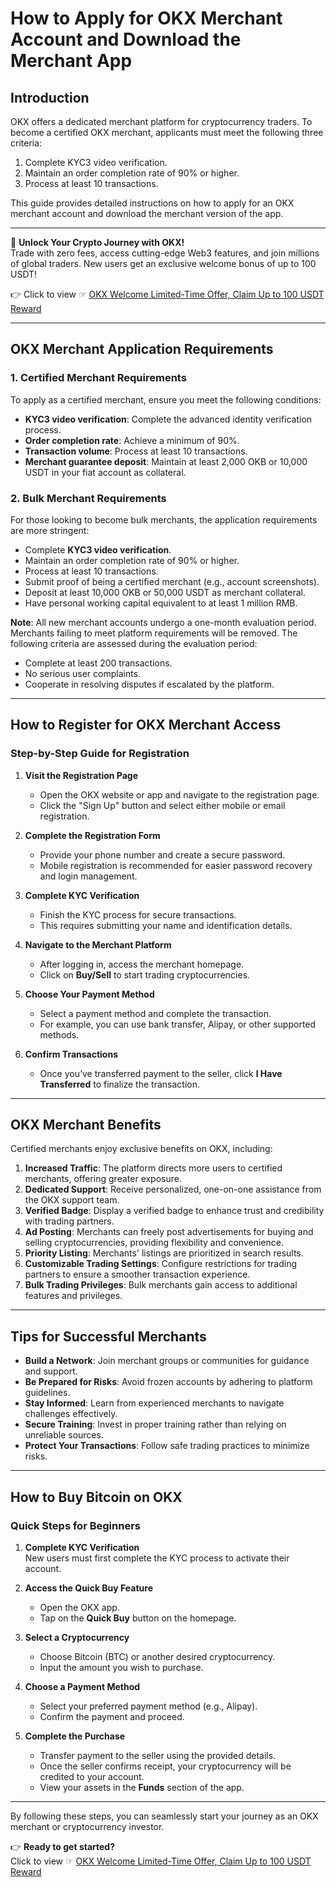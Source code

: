 # How to Apply for OKX Merchant Account and Download the Merchant App

## Introduction

OKX offers a dedicated merchant platform for cryptocurrency traders. To become a certified OKX merchant, applicants must meet the following three criteria:  
1. Complete KYC3 video verification.  
2. Maintain an order completion rate of 90% or higher.  
3. Process at least 10 transactions.  

This guide provides detailed instructions on how to apply for an OKX merchant account and download the merchant version of the app.

---

🚀 **Unlock Your Crypto Journey with OKX!**  
Trade with zero fees, access cutting-edge Web3 features, and join millions of global traders. New users get an exclusive welcome bonus of up to 100 USDT!  

👉 Click to view ☞ [OKX Welcome Limited-Time Offer, Claim Up to 100 USDT Reward](https://bit.ly/OKXe)  

---

## OKX Merchant Application Requirements

### 1. Certified Merchant Requirements
To apply as a certified merchant, ensure you meet the following conditions:

- **KYC3 video verification**: Complete the advanced identity verification process.
- **Order completion rate**: Achieve a minimum of 90%.
- **Transaction volume**: Process at least 10 transactions.
- **Merchant guarantee deposit**: Maintain at least 2,000 OKB or 10,000 USDT in your fiat account as collateral.

### 2. Bulk Merchant Requirements
For those looking to become bulk merchants, the application requirements are more stringent:

- Complete **KYC3 video verification**.
- Maintain an order completion rate of 90% or higher.
- Process at least 10 transactions.
- Submit proof of being a certified merchant (e.g., account screenshots).
- Deposit at least 10,000 OKB or 50,000 USDT as merchant collateral.
- Have personal working capital equivalent to at least 1 million RMB.

**Note**: All new merchant accounts undergo a one-month evaluation period. Merchants failing to meet platform requirements will be removed. The following criteria are assessed during the evaluation period:
- Complete at least 200 transactions.
- No serious user complaints.
- Cooperate in resolving disputes if escalated by the platform.

---

## How to Register for OKX Merchant Access

### Step-by-Step Guide for Registration

1. **Visit the Registration Page**  
   - Open the OKX website or app and navigate to the registration page.  
   - Click the "Sign Up" button and select either mobile or email registration.  

2. **Complete the Registration Form**  
   - Provide your phone number and create a secure password.  
   - Mobile registration is recommended for easier password recovery and login management.

3. **Complete KYC Verification**  
   - Finish the KYC process for secure transactions.  
   - This requires submitting your name and identification details.

4. **Navigate to the Merchant Platform**  
   - After logging in, access the merchant homepage.  
   - Click on **Buy/Sell** to start trading cryptocurrencies.

5. **Choose Your Payment Method**  
   - Select a payment method and complete the transaction.  
   - For example, you can use bank transfer, Alipay, or other supported methods.

6. **Confirm Transactions**  
   - Once you’ve transferred payment to the seller, click **I Have Transferred** to finalize the transaction.

---

## OKX Merchant Benefits

Certified merchants enjoy exclusive benefits on OKX, including:

1. **Increased Traffic**: The platform directs more users to certified merchants, offering greater exposure.  
2. **Dedicated Support**: Receive personalized, one-on-one assistance from the OKX support team.  
3. **Verified Badge**: Display a verified badge to enhance trust and credibility with trading partners.  
4. **Ad Posting**: Merchants can freely post advertisements for buying and selling cryptocurrencies, providing flexibility and convenience.  
5. **Priority Listing**: Merchants' listings are prioritized in search results.  
6. **Customizable Trading Settings**: Configure restrictions for trading partners to ensure a smoother transaction experience.  
7. **Bulk Trading Privileges**: Bulk merchants gain access to additional features and privileges.

---

## Tips for Successful Merchants

- **Build a Network**: Join merchant groups or communities for guidance and support.  
- **Be Prepared for Risks**: Avoid frozen accounts by adhering to platform guidelines.  
- **Stay Informed**: Learn from experienced merchants to navigate challenges effectively.  
- **Secure Training**: Invest in proper training rather than relying on unreliable sources.  
- **Protect Your Transactions**: Follow safe trading practices to minimize risks.

---

## How to Buy Bitcoin on OKX

### Quick Steps for Beginners

1. **Complete KYC Verification**  
   New users must first complete the KYC process to activate their account.

2. **Access the Quick Buy Feature**  
   - Open the OKX app.  
   - Tap on the **Quick Buy** button on the homepage.  

3. **Select a Cryptocurrency**  
   - Choose Bitcoin (BTC) or another desired cryptocurrency.  
   - Input the amount you wish to purchase.

4. **Choose a Payment Method**  
   - Select your preferred payment method (e.g., Alipay).  
   - Confirm the payment and proceed.

5. **Complete the Purchase**  
   - Transfer payment to the seller using the provided details.  
   - Once the seller confirms receipt, your cryptocurrency will be credited to your account.  
   - View your assets in the **Funds** section of the app.

---

By following these steps, you can seamlessly start your journey as an OKX merchant or cryptocurrency investor.  

👉 **Ready to get started?**  
Click to view ☞ [OKX Welcome Limited-Time Offer, Claim Up to 100 USDT Reward](https://bit.ly/OKXe)
